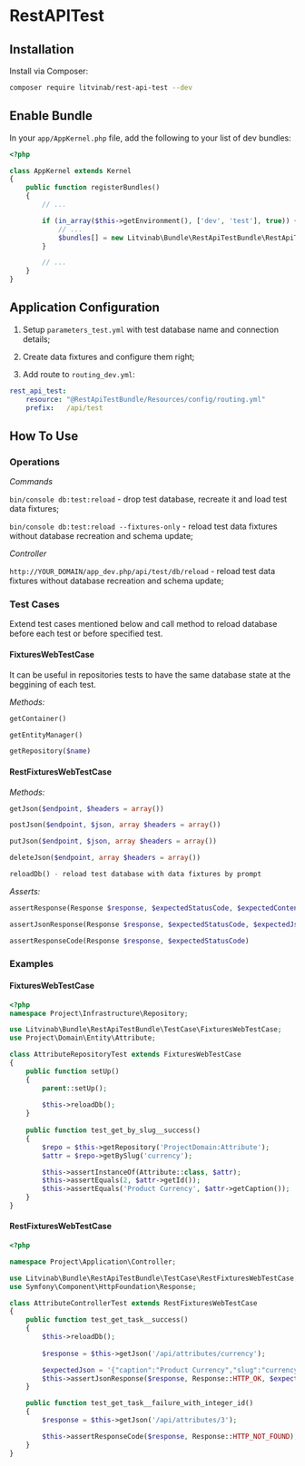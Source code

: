 # RestAPITest

## Installation

Install via Composer:
```bash
composer require litvinab/rest-api-test --dev
```

## Enable Bundle
In your `app/AppKernel.php` file, add the following to your list of dev bundles:
```php
<?php

class AppKernel extends Kernel
{
    public function registerBundles()
    {
        // ...

        if (in_array($this->getEnvironment(), ['dev', 'test'], true)) {
            // ...
            $bundles[] = new Litvinab\Bundle\RestApiTestBundle\RestApiTestBundle();
        }

        // ...
    }
}

```

## Application Configuration

1. Setup `parameters_test.yml` with test database name and connection details;

2. Create data fixtures and configure them right;

3. Add route to `routing_dev.yml`:

```yml
rest_api_test:
    resource: "@RestApiTestBundle/Resources/config/routing.yml"
    prefix:   /api/test
```

## How To Use

### Operations

*Commands*

`bin/console db:test:reload` - drop test database, recreate it and load test data fixtures;

`bin/console db:test:reload --fixtures-only` - reload test data fixtures without database recreation and schema update;

*Controller*

`http://YOUR_DOMAIN/app_dev.php/api/test/db/reload` - reload test data fixtures without database recreation and schema update;


### Test Cases

Extend test cases mentioned below and call method to reload database before each test or before specified test.

#### FixturesWebTestCase

It can be useful in repositories tests to have the same database state at the beggining of each test.

*Methods:*
```php
getContainer() 

getEntityManager()  

getRepository($name) 

```

#### RestFixturesWebTestCase

*Methods:*
```php
getJson($endpoint, $headers = array())

postJson($endpoint, $json, array $headers = array())

putJson($endpoint, $json, array $headers = array())

deleteJson($endpoint, array $headers = array())

reloadDb() - reload test database with data fixtures by prompt
```

*Asserts:*
```php
assertResponse(Response $response, $expectedStatusCode, $expectedContent)

assertJsonResponse(Response $response, $expectedStatusCode, $expectedJson)

assertResponseCode(Response $response, $expectedStatusCode)
```

### Examples

#### FixturesWebTestCase

```php
<?php
namespace Project\Infrastructure\Repository;

use Litvinab\Bundle\RestApiTestBundle\TestCase\FixturesWebTestCase;
use Project\Domain\Entity\Attribute;

class AttributeRepositoryTest extends FixturesWebTestCase
{
    public function setUp()
    {
        parent::setUp();
        
        $this->reloadDb();
    }
    
    public function test_get_by_slug__success()
    {
        $repo = $this->getRepository('ProjectDomain:Attribute');
        $attr = $repo->getBySlug('currency');

        $this->assertInstanceOf(Attribute::class, $attr);
        $this->assertEquals(2, $attr->getId());
        $this->assertEquals('Product Currency', $attr->getCaption());
    }
}
```

#### RestFixturesWebTestCase

```php
<?php

namespace Project\Application\Controller;

use Litvinab\Bundle\RestApiTestBundle\TestCase\RestFixturesWebTestCase;
use Symfony\Component\HttpFoundation\Response;

class AttributeControllerTest extends RestFixturesWebTestCase
{
    public function test_get_task__success()
    {
        $this->reloadDb();
        
        $response = $this->getJson('/api/attributes/currency');

        $expectedJson = '{"caption":"Product Currency","slug":"currency"}';
        $this->assertJsonResponse($response, Response::HTTP_OK, $expectedJson);
    }

    public function test_get_task__failure_with_integer_id()
    {
        $response = $this->getJson('/api/attributes/3');

        $this->assertResponseCode($response, Response::HTTP_NOT_FOUND);
    }
}    
```
